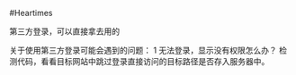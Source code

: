 #Heartimes

第三方登录，可以直接拿去用的

关于使用第三方登录可能会遇到的问题：
1 无法登录，显示没有权限怎么办？
检测代码，看看目标网站中跳过登录直接访问的目标路径是否存入服务器中。

